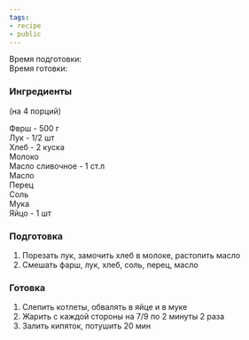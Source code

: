 ```yaml
---
tags:
- recipe
- public
---
```


Время подготовки:  
Время готовки:

### Ингредиенты

(на 4 порций)

Фврш - 500 г  
Лук - 1/2 шт  
Хлеб - 2 куска  
Молоко  
Масло сливочное - 1 ст.л  
Масло  
Перец  
Соль  
Мука  
Яйцо - 1 шт

### Подготовка

1. Порезать лук, замочить хлеб в молоке, растопить масло
1. Смешать фарш, лук, хлеб, соль, перец, масло

### Готовка

1. Слепить котлеты, обвалять в яйце и в муке
1. Жарить с каждой стороны на 7/9 по 2 минуты 2 раза
1. Залить кипяток, потушить 20 мин
